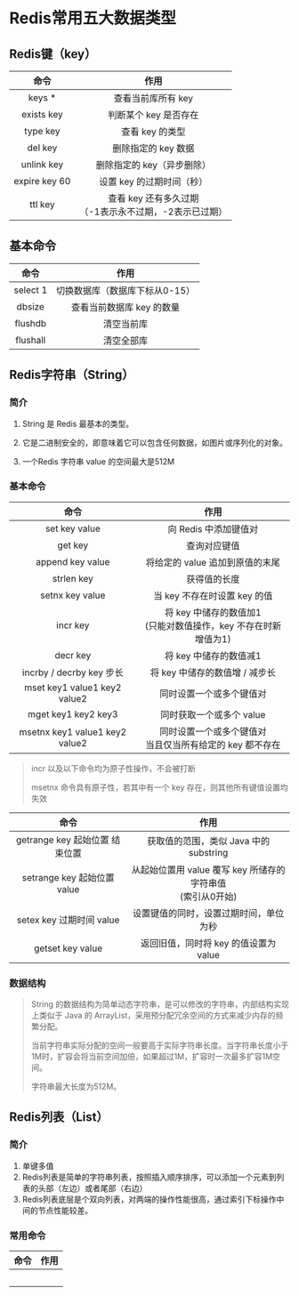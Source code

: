# Redis常用五大数据类型

## Redis键（key）

|     命令      |                            作用                             |
| :-----------: | :---------------------------------------------------------: |
|    keys *     |                     查看当前库所有 key                      |
|  exists key   |                    判断某个 key 是否存在                    |
|   type key    |                       查看 key 的类型                       |
|    del key    |                     删除指定的 key 数据                     |
|  unlink key   |                 删除指定的 key（异步删除）                  |
| expire key 60 |                  设置 key 的过期时间（秒）                  |
|    ttl key    | 查看 key 还有多久过期<br />（-1表示永不过期，-2表示已过期） |



## 基本命令

|   命令   |              作用              |
| :------: | :----------------------------: |
| select 1 | 切换数据库（数据库下标从0-15） |
|  dbsize  |   查看当前数据库 key 的数量    |
| flushdb  |           清空当前库           |
| flushall |           清空全部库           |



## Redis字符串（String）

### 简介

1. String 是 Redis 最基本的类型。

2. 它是二进制安全的，即意味着它可以包含任何数据，如图片或序列化的对象。

3. 一个Redis 字符串 value 的空间最大是512M



### 基本命令

|              命令              |                             作用                             |
| :----------------------------: | :----------------------------------------------------------: |
|         set key value          |                    向 Redis 中添加键值对                     |
|            get key             |                         查询对应键值                         |
|        append key value        |               将给定的 value 追加到原值的末尾                |
|           strlen key           |                         获得值的长度                         |
|        setnx key value         |                 当 key 不存在时设置 key 的值                 |
|            incr key            | 将 key 中储存的数值加1<br />(只能对数值操作，key 不存在时新增值为1) |
|            decr key            |                    将 key 中储存的数值减1                    |
|    incrby / decrby key 步长    |                将 key 中储存的数值增 / 减步长                |
|  mset key1 value1 key2 value2  |                   同时设置一个或多个键值对                   |
|      mget key1 key2 key3       |                   同时获取一个或多个 value                   |
| msetnx key1 value1 key2 value2 | 同时设置一个或多个键值对<br />当且仅当所有给定的 key 都不存在 |

> incr 以及以下命令均为原子性操作，不会被打断
>
> msetnx 命令具有原子性，若其中有一个 key 存在，则其他所有键值设置均失效

|              命令              |                             作用                             |
| :----------------------------: | :----------------------------------------------------------: |
| getrange key 起始位置 结束位置 |            获取值的范围，类似 Java 中的 substring            |
|  setrange key 起始位置 value   | 从起始位置用 value 覆写 key 所储存的字符串值<br />(索引从0开始) |
|    setex key 过期时间 value    |            设置键值的同时，设置过期时间，单位为秒            |
|        getset key value        |            返回旧值，同时将 key 的值设置为 value             |



### 数据结构

> String 的数据结构为简单动态字符串，是可以修改的字符串，内部结构实现上类似于 Java 的 ArrayList，采用预分配冗余空间的方式来减少内存的频繁分配。
>
> 当前字符串实际分配的空间一般要高于实际字符串长度。当字符串长度小于1M时，扩容会将当前空间加倍，如果超过1M，扩容时一次最多扩容1M空间。
>
> 字符串最大长度为512M。





## Redis列表（List）

### 简介

1. 单键多值
2. Redis列表是简单的字符串列表，按照插入顺序排序，可以添加一个元素到列表的头部（左边）或者尾部（右边）
3. Redis列表底层是个双向列表，对两端的操作性能很高，通过索引下标操作中间的节点性能较差。



### 常用命令

| 命令 | 作用 |
| :--: | :--: |
|      |      |
|      |      |
|      |      |
|      |      |
|      |      |

